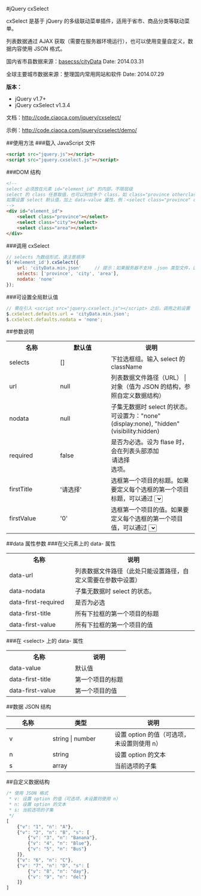 #jQuery cxSelect

cxSelect 是基于 jQuery 的多级联动菜单插件，适用于省市、商品分类等联动菜单。

列表数据通过 AJAX 获取（需要在服务器环境运行），也可以使用变量自定义，数据内容使用 JSON 格式。

国内省市县数据来源：<a href="https://github.com/basecss/cityData" target="_blank">basecss/cityData</a> Date: 2014.03.31

全球主要城市数据来源：整理国内常用网站和软件 Date: 2014.07.29

**版本：**
* jQuery v1.7+
* jQuery cxSelect v1.3.4

文档：http://code.ciaoca.com/jquery/cxselect/

示例：http://code.ciaoca.com/jquery/cxselect/demo/

##使用方法
###载入 JavaScript 文件
```html
<script src="jquery.js"></script>
<script src="jquery.cxselect.js"></script>
```

###DOM 结构
```html
<!--
select 必须放在元素 id="element_id" 的内部，不限层级
select 的 class 任意取值，也可以附加多个 class，如 class="province otherclass"，在调用时只需要输入其中一个即可，但是不能重复
如需设置 select 默认值，加上 data-value 属性，例：<select class="province" data-value="浙江省"></select>
-->
<div id="element_id">
    <select class="province"></select>
    <select class="city"></select>
    <select class="area"></select>
</div>
```

###调用 cxSelect
``` javascript
// selects 为数组形式，请注意顺序
$('#element_id').cxSelect({
    url: 'cityData.min.json'	 // 提示：如果服务器不支持 .json 类型文件，请将文件改为 .js 文件
    selects: ['province', 'city', 'area'],
    nodata: 'none'
});
```
###可设置全局默认值
``` javascript
// 需在引入 <script src="jquery.cxselect.js"></script> 之后，调用之前设置
$.cxSelect.defaults.url = 'cityData.min.json';
$.cxSelect.defaults.nodata = 'none';
```

##参数说明
<table>
    <tr>
        <th width="120">名称</th>
        <th width="120">默认值</th>
        <th>说明</th>
    </tr>
    <tr>
        <td>selects</td>
        <td>[]</td>
        <td>下拉选框组。输入 select 的 className</td>
    </tr>
    <tr>
        <td>url</td>
        <td>null</td>
        <td>列表数据文件路径（URL） | 对象（值为 JSON 的结构，参照自定义数据结构）</td>
    </tr>
    <tr>
        <td>nodata</td>
        <td>null</td>
        <td>子集无数据时 select 的状态。可设置为："none"(display:none), "hidden"(visibility:hidden)</td>
    </tr>
    <tr>
        <td>required</td>
        <td>false</td>
        <td>是否为必选。设为 flase 时，会在列表头部添加 <option value="0">请选择</option> 选项。</td>
    </tr>
    <tr>
        <td>firstTitle</td>
        <td>'请选择'</td>
        <td>选框第一个项目的标题。如果要定义每个选框的第一个项目标题，可以通过 <select> 的 data-first-title 属性来设置。（仅在 required 为 false 时有效）</td>
    </tr>
    <tr>
        <td>firstValue</td>
        <td>'0'</td>
        <td>选框第一个项目的值。如果要定义每个选框的第一个项目值，可以通过 <select> 的 data-first-value 属性来设置。（仅在 required 为 false 时有效）</td>
    </tr>
</table>

##data 属性参数
###在父元素上的 data- 属性
<table>
    <tr>
        <th width="160">名称</th>
        <th>说明</th>
    </tr>
    <tr>
        <td>data-url</td>
        <td>列表数据文件路径（此处只能设置路径，自定义需要在参数中设置）</td>
    </tr>
    <tr>
        <td>data-nodata</td>
        <td>子集无数据时 select 的状态。</td>
    </tr>
	<tr>
		<td>data-first-required</td>
		<td>是否为必选</td>
	</tr>
	<tr>
		<td>data-first-title</td>
		<td>所有下拉框的第一个项目的标题</td>
	</tr>
	<tr>
		<td>data-first-value</td>
		<td>所有下拉框的第一个项目的值</td>
	</tr>
</table>

###在 &lt;select&gt; 上的 data- 属性
<table>
    <tr>
        <th width="160">名称</th>
        <th>说明</th>
    </tr>
    <tr>
        <td>data-value</td>
        <td>默认值</td>
    </tr>
	<tr>
		<td>data-first-title</td>
		<td>第一个项目的标题</td>
	</tr>
	<tr>
		<td>data-first-value</td>
		<td>第一个项目的值</td>
	</tr>
</table>

##数据 JSON 结构
<table>
    <thead>
        <tr>
            <th width="100">名称</th>
            <th width="150">类型</th>
            <th>说明</th>
        </tr>
    </thead>
    <tr>
        <td>v</td>
        <td>string | number</td>
        <td>设置 option 的值（可选项，未设置则使用 n）</td>
    </tr>
    <tr>
        <td>n</td>
        <td>string</td>
        <td>设置 option 的文本</td>
    </tr>
    <tr>
        <td>s</td>
        <td>array</td>
        <td>当前选项的子集</td>
    </tr>
</table>


##自定义数据结构
``` javascript
/* 使用 JSON 格式
 * v: 设置 option 的值（可选项，未设置则使用 n）
 * n: 设置 option 的文本
 * s: 当前选项的子集
 */
[
    {"v": "1", "n": "A"},
    {"v": "2", "n": "B", "s": [
        {"v": "3", "n": "Banana"},
        {"v": "4", "n": "Blue"},
        {"v": "5", "n": "Bus"}
    ]},
    {"v": "6", "n": "C"},
    {"v": "7", "n": "D", "s": [
        {"v": "8", "n": "day"},
        {"v": "9", "n": "del"}
    ]}
]
```
